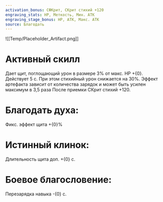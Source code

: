 ```yaml
---
activation_bonus: СФКрит, СКрит стихий +120
engraving_stats: HP, Меткость, Мин. АТК
engraving_stage_bonus: HP, АТК, Макс. АТК
source: Благодать
---
```

![[Temp/Placeholder_Artifact.png]]
# Активный скилл
Дает щит, поглощающий урон в размере 3% от макс. HP +{0}. Действует 5 с. При этом стихийный урон снижается на 30%.
Эффект артефакта зависит от количества зарядок и может быть усилен максимум в 3,5 раза
После приемки СКрит стихий +120.

# Благодать духа: 
Фикс. эффект щита +{0}%
# Истинный клинок: 
Длительность щита доп. +{0} с.
# Боевое благословение: 
Перезарядка навыка -{0} с.
